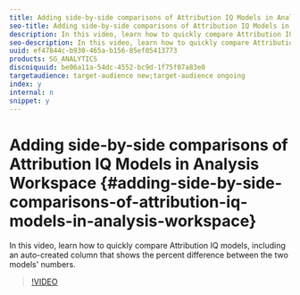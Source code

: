 ```yaml
---
title: Adding side-by-side comparisons of Attribution IQ Models in Analysis Workspace
seo-title: Adding side-by-side comparisons of Attribution IQ Models in Analysis Workspace in Adobe Analytics
description: In this video, learn how to quickly compare Attribution IQ models, including an auto-created column that shows the percent difference between the two models' numbers.
seo-description: In this video, learn how to quickly compare Attribution IQ models, including an auto-created column that shows the percent difference between the two models' numbers. Adobe Analytics.
uuid: ef47844c-b930-465a-b156-85ef05413773
products: SG_ANALYTICS
discoiquuid: be06a11a-54dc-4552-bc9d-1f75f07a83e0
targetaudience: target-audience new;target-audience ongoing
index: y
internal: n
snippet: y
---
```


# Adding side-by-side comparisons of Attribution IQ Models in Analysis Workspace {#adding-side-by-side-comparisons-of-attribution-iq-models-in-analysis-workspace}

In this video, learn how to quickly compare Attribution IQ models, including an auto-created column that shows the percent difference between the two models' numbers.

>[!VIDEO](https://video.tv.adobe.com/v/23651/?quality=12)